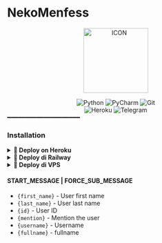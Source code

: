 

# NekoMenfess
<p align="center"><img src="https://telegra.ph/file/2d46007dd7d22645c4ec3.jpg" alt="ICON" width="150" height="150"></p>

<div align="center">
<img alt="Python" src="https://img.shields.io/badge/python-%2314354C.svg?&style=for-the-badge&logo=python&logoColor=white"/>
<img alt="PyCharm" src="https://img.shields.io/badge/PyCharm-000000.svg?&style=for-the-badge&logo=PyCharm&logoColor=white"/>
<img alt="Git" src="https://img.shields.io/badge/git-%23F05033.svg?&style=for-the-badge&logo=git&logoColor=white"/>
</div>
<div align="center">
<img alt="Heroku" src="https://img.shields.io/badge/Heroku-purple?&style=for-the-badge&logoColor=white&logo=heroku"/>
<img alt="Telegram" src="https://img.shields.io/badge/Telegram-blue?&style=for-the-badge&logoColor=white&logo=telegram"/>
</div>
━━━━━━━━━━━━━━━━━━━━

 
### Installation

<details>
<summary><b>🔗 Deploy on Heroku</b></summary> <br>

[![Deploy](https://www.herokucdn.com/deploy/button.svg)](https://heroku.com/deploy?template=https://github.com/userbot2030/menfess)</br>
</details>

<details>
<summary><b>🔗 Deploy di Railway</b></summary>
<br>

[![Deploy on Railway](https://railway.app/button.svg)](https://railway.app/new)
</details>


<details>
<summary><b>🔗 Deploy di VPS</b></summary>
<br>

### REQUIREMENTS PACKAGE !
-  Update & upgrade VPS anda `sudo apt update && upgrade -y`
-  Install Git `sudo apt install git -y`
-  Install Python3 `sudo apt install python3`
-  Install PIP / PIP3 `sudo apt install python3-pip`
-  Install NodeJs 16.X `curl -fsSL https://deb.nodesource.com/setup_16.x | sudo bash -` then do `sudo apt install -y nodejs vim`
-  Install FFMPEG `sudo apt install tree wget2 p7zip-full jq ffmpeg wget git -y`
-  Install Chrome `wget https://dl.google.com/linux/direct/google-chrome-stable_current_amd64.deb` lalu ketik `sudo apt install ./google-chrome-stable_current_amd64.deb

### Eksekusi
Pertama Salin Kode Dibawah dan Tempel di Vps Kalian.. Tunggu Hingga Proses Selesai
````bash
git clone https://github.com/userbot2030/menfess && cd nekomenfess
````
Jika Sudah Selesai,Salin Kode Dibawah dan Tempel di Vps

````bash
pip install -r requirements.txt
````

Lalu

````bash
screen -S nekomenfess

````

Langkah Terakhir Kalian Ketik Kode Dibawah/Copy Lalu Paste di Vps Kalian dan Enter
````bash
python3 main.py
````

</details>

#### START_MESSAGE | FORCE_SUB_MESSAGE

* `{first_name}` - User first name
* `{last_name}` - User last name
* `{id}` - User ID
* `{mention}` - Mention the user
* `{username}` - Username
* `{fullname}` - fullname


